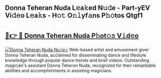 ## Donna Teheran Nuda L𝚎a𝚔ed N𝚞𝚍e - Part-yEV Vi𝚍𝚎o L𝚎a𝚔s - H𝚘𝚝 O𝚗𝚕yf𝚊ns P𝚑𝚘tos Qtgf1

# <h2><a href="http://kfdlvre.oniu.top/?m=Donna+Teheran+Nuda">🔗👉 🔴 Donna Teheran Nuda P𝚑ot𝚘𝚜 V𝚒d𝚎o</a></h2>

[![Donna Teheran Nuda Nu𝚍e𝚜](https://i.imgur.com/0qMVB7G.gif)](http://kfdlvre.oniu.top/?m=Donna+Teheran+Nuda)
Web-based artist and amusement giver Donna Teheran Nuda, acclaimed for disseminating dance and lifestyle knowledge through popular dance trends and brief videos. Outstanding magician's assistant Donna Teheran Nuda, recognized for their remarkable abilities and accomplishments in assisting magicians.  
